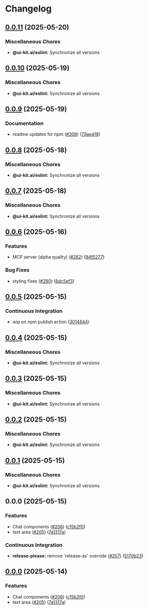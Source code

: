 # Changelog

## [0.0.11](https://github.com/alex-mcgovern/ui-kit.ai/compare/@ui-kit.ai/eslint@v0.0.10...@ui-kit.ai/eslint@v0.0.11) (2025-05-20)


### Miscellaneous Chores

* **@ui-kit.ai/eslint:** Synchronize all versions

## [0.0.10](https://github.com/alex-mcgovern/ui-kit.ai/compare/@ui-kit.ai/eslint@v0.0.9...@ui-kit.ai/eslint@v0.0.10) (2025-05-19)


### Miscellaneous Chores

* **@ui-kit.ai/eslint:** Synchronize all versions

## [0.0.9](https://github.com/alex-mcgovern/ui-kit.ai/compare/@ui-kit.ai/eslint@v0.0.8...@ui-kit.ai/eslint@v0.0.9) (2025-05-19)


### Documentation

* readme updates for npm ([#308](https://github.com/alex-mcgovern/ui-kit.ai/issues/308)) ([79aed18](https://github.com/alex-mcgovern/ui-kit.ai/commit/79aed186b2eb89e483da5f147c0db9596a349949))

## [0.0.8](https://github.com/alex-mcgovern/ui-kit.ai/compare/@ui-kit.ai/eslint@v0.0.7...@ui-kit.ai/eslint@v0.0.8) (2025-05-18)


### Miscellaneous Chores

* **@ui-kit.ai/eslint:** Synchronize all versions

## [0.0.7](https://github.com/alex-mcgovern/ui-kit.ai/compare/@ui-kit.ai/eslint@v0.0.6...@ui-kit.ai/eslint@v0.0.7) (2025-05-18)


### Miscellaneous Chores

* **@ui-kit.ai/eslint:** Synchronize all versions

## [0.0.6](https://github.com/alex-mcgovern/ui-kit.ai/compare/@ui-kit.ai/eslint@v0.0.5...@ui-kit.ai/eslint@v0.0.6) (2025-05-16)


### Features

* MCP server (alpha quality) ([#282](https://github.com/alex-mcgovern/ui-kit.ai/issues/282)) ([94f5277](https://github.com/alex-mcgovern/ui-kit.ai/commit/94f527783562e26f8a0b6c2e502ea6755c104fc6))


### Bug Fixes

* styling fixes ([#280](https://github.com/alex-mcgovern/ui-kit.ai/issues/280)) ([6dc5ef3](https://github.com/alex-mcgovern/ui-kit.ai/commit/6dc5ef3a733a9a40e559d91626e285c43ee2c13c))

## [0.0.5](https://github.com/alex-mcgovern/ui-kit.ai/compare/@ui-kit.ai/eslint@v0.0.4...@ui-kit.ai/eslint@v0.0.5) (2025-05-15)


### Continuous Integration

* wip on npm publish action ([3014844](https://github.com/alex-mcgovern/ui-kit.ai/commit/301484489287eb14713b16a28fba686e5c5040eb))

## [0.0.4](https://github.com/alex-mcgovern/ui-kit.ai/compare/@ui-kit.ai/eslint@v0.0.3...@ui-kit.ai/eslint@v0.0.4) (2025-05-15)


### Miscellaneous Chores

* **@ui-kit.ai/eslint:** Synchronize all versions

## [0.0.3](https://github.com/alex-mcgovern/ui-kit.ai/compare/@ui-kit.ai/eslint@v0.0.2...@ui-kit.ai/eslint@v0.0.3) (2025-05-15)


### Miscellaneous Chores

* **@ui-kit.ai/eslint:** Synchronize all versions

## [0.0.2](https://github.com/alex-mcgovern/ui-kit.ai/compare/@ui-kit.ai/eslint@v0.0.1...@ui-kit.ai/eslint@v0.0.2) (2025-05-15)


### Miscellaneous Chores

* **@ui-kit.ai/eslint:** Synchronize all versions

## [0.0.1](https://github.com/alex-mcgovern/ui-kit.ai/compare/@ui-kit.ai/eslint@v0.0.0...@ui-kit.ai/eslint@v0.0.1) (2025-05-15)


### Miscellaneous Chores

* **@ui-kit.ai/eslint:** Synchronize all versions

## 0.0.0 (2025-05-15)


### Features

* Chat components ([#206](https://github.com/alex-mcgovern/ui-kit.ai/issues/206)) ([c15b2f0](https://github.com/alex-mcgovern/ui-kit.ai/commit/c15b2f0df4dbd0c4123a08504704804689511259))
* text area ([#205](https://github.com/alex-mcgovern/ui-kit.ai/issues/205)) ([7a1317a](https://github.com/alex-mcgovern/ui-kit.ai/commit/7a1317a9b9a7b997e97ab59c60c16f78bedf9724))


### Continuous Integration

* **release-please:** remove 'release-as' override ([#257](https://github.com/alex-mcgovern/ui-kit.ai/issues/257)) ([5170b23](https://github.com/alex-mcgovern/ui-kit.ai/commit/5170b236357566805253a8cfa35c5d57995e49a7))

## [0.0.0](https://github.com/alex-mcgovern/ui-kit.ai/compare/@ui-kit.ai/eslint-v0.0.0-alpha.3...@ui-kit.ai/eslint@v0.0.0) (2025-05-14)


### Features

* Chat components ([#206](https://github.com/alex-mcgovern/ui-kit.ai/issues/206)) ([c15b2f0](https://github.com/alex-mcgovern/ui-kit.ai/commit/c15b2f0df4dbd0c4123a08504704804689511259))
* text area ([#205](https://github.com/alex-mcgovern/ui-kit.ai/issues/205)) ([7a1317a](https://github.com/alex-mcgovern/ui-kit.ai/commit/7a1317a9b9a7b997e97ab59c60c16f78bedf9724))
